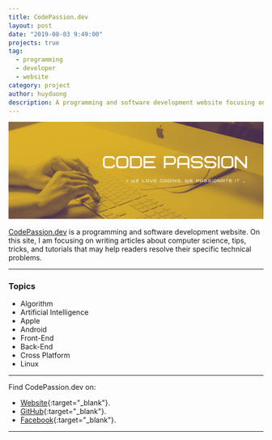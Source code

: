 ```yaml
---
title: CodePassion.dev
layout: post
date: "2019-08-03 9:49:00"
projects: true
tag:
  - programming
  - developer
  - website
category: project
author: huyduong
description: A programming and software development website focusing on writing articles about computer science, tips, tricks, and tutorials that may help readers resolve their specific technical problems.
---
```


![Banner](../assets/project/code-passion-dev.png)

<a href="https://codepassion.dev" target="_blank">CodePassion.dev</a> is a programming and software development website. On this site, I am focusing on writing articles about computer science, tips, tricks, and tutorials that may help readers resolve their specific technical problems.

---

### Topics

- Algorithm
- Artificial Intelligence
- Apple
- Android
- Front-End
- Back-End
- Cross Platform
- Linux

---

Find CodePassion.dev on:

- [Website](https://codepassion.dev){:target="\_blank"}.
- [GitHub](https://github.com/CodePassion-dev){:target="\_blank"}.
- [Facebook](https://www.facebook.com/codepassion.dev/){:target="\_blank"}.

---

